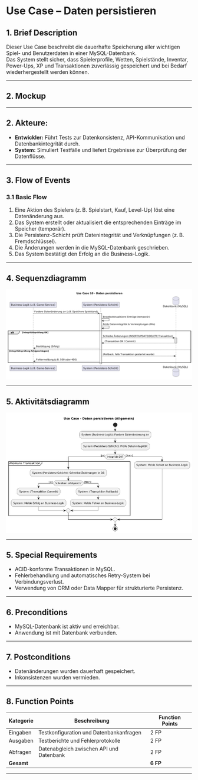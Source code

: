 # Use Case – Daten persistieren

## 1. Brief Description
Dieser Use Case beschreibt die dauerhafte Speicherung aller wichtigen Spiel- und Benutzerdaten in einer MySQL-Datenbank.  
Das System stellt sicher, dass Spielerprofile, Wetten, Spielstände, Inventar, Power-Ups, XP und Transaktionen zuverlässig gespeichert und bei Bedarf wiederhergestellt werden können.

---

## 2. Mockup

---
<!--
## 3. Screenshots

---
-->
## 2. Akteure:
- **Entwickler:** Führt Tests zur Datenkonsistenz, API-Kommunikation und Datenbankintegrität durch.  
- **System:** Simuliert Testfälle und liefert Ergebnisse zur Überprüfung der Datenflüsse.

---

## 3. Flow of Events

### 3.1 Basic Flow
1. Eine Aktion des Spielers (z. B. Spielstart, Kauf, Level-Up) löst eine Datenänderung aus.
2. Das System erstellt oder aktualisiert die entsprechenden Einträge im Speicher (temporär).
3. Die Persistenz-Schicht prüft Datenintegrität und Verknüpfungen (z. B. Fremdschlüssel).
4. Die Änderungen werden in die MySQL-Datenbank geschrieben.
5. Das System bestätigt den Erfolg an die Business-Logik.

---
## 4. Sequenzdiagramm
![alt text](<../assets/Sequenzdiagramme/Sequenzdiagramm Datenpersistieren.png>)

---

## 5. Aktivitätsdiagramm
![alt text](<../assets/Aktivitätsdiagramme/Aktivitätsdiagramm daten-pesistieren.png>)

---

## 5. Special Requirements
- ACID-konforme Transaktionen in MySQL.
- Fehlerbehandlung und automatisches Retry-System bei Verbindungsverlust.
- Verwendung von ORM oder Data Mapper für strukturierte Persistenz.

---

## 6. Preconditions
- MySQL-Datenbank ist aktiv und erreichbar.
- Anwendung ist mit Datenbank verbunden.

---

## 7. Postconditions
- Datenänderungen wurden dauerhaft gespeichert.
- Inkonsistenzen wurden vermieden.

---


## 8. Function Points

| Kategorie  | Beschreibung                                | Function Points |
|-------------|----------------------------------------------|-----------------|
| Eingaben    | Testkonfiguration und Datenbankanfragen      | 2 FP            |
| Ausgaben    | Testberichte und Fehlerprotokolle            | 2 FP            |
| Abfragen    | Datenabgleich zwischen API und Datenbank     | 2 FP            |
| **Gesamt**  |                                              | **6 FP**        |

---